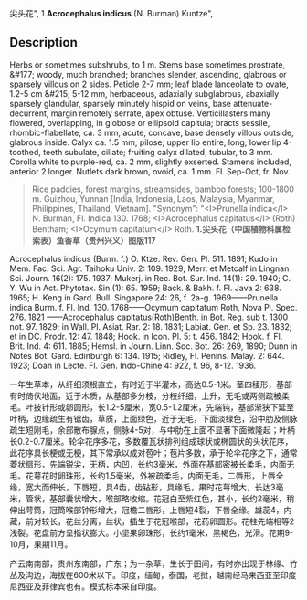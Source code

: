 尖头花",
1.**Acrocephalus indicus** (N. Burman) Kuntze",

## Description
Herbs or sometimes subshrubs, to 1 m. Stems base sometimes prostrate, &amp;#177; woody, much branched; branches slender, ascending, glabrous or sparsely villous on 2 sides. Petiole 2-7 mm; leaf blade lanceolate to ovate, 1.2-5 cm &amp;#215; 5-12 mm, herbaceous, adaxially subglabrous, abaxially sparsely glandular, sparsely minutely hispid on veins, base attenuate-decurrent, margin remotely serrate, apex obtuse. Verticillasters many flowered, overlapping, in globose or ellipsoid capitula; bracts sessile, rhombic-flabellate, ca. 3 mm, acute, concave, base densely villous outside, glabrous inside. Calyx ca. 1.5 mm, pilose; upper lip entire, long; lower lip 4-toothed, teeth subulate, ciliate; fruiting calyx dilated, tubular, to 3 mm. Corolla white to purple-red, ca. 2 mm, slightly exserted. Stamens included, anterior 2 longer. Nutlets dark brown, ovoid, ca. 1 mm. Fl. Sep-Oct, fr. Nov.

> Rice paddies, forest margins, streamsides, bamboo forests; 100-1800 m. Guizhou, Yunnan [India, Indonesia, Laos, Malaysia, Myanmar, Philippines, Thailand, Vietnam].
  "Synonym": "&lt;I&gt;Prunella indica&lt;/I&gt; N. Burman, Fl. Indica 130. 1768; &lt;I&gt;Acrocephalus capitatus&lt;/I&gt; (Roth) Bentham; &lt;I&gt;Ocymum capitatum&lt;/I&gt; Roth.
**1.尖头花（中国植物科属检索表）鱼香草（贵州兴义）图版117**

Acrocephalus indicus (Burm. f.) O. Ktze. Rev. Gen. Pl. 511. 1891; Kudo in Mem. Fac. Sci. Agr. Taihoku Univ. 2: 109. 1929; Merr. et Metcalf in Lingnan Sci. Journ. 16(2): 175. 1937; Mukerj. in Rec. Bot. Sur. Ind. 14(1): 29. 1940; C. Y. Wu in Act. Phytotax. Sin.(1): 65. 1959; Back. & Bakh. f. Fl. Java 2: 638. 1965; H. Keng in Gard. Bull. Singapore 24: 26, f. 2a-g. 1969——Prunella indica Burm. f. Fl. Ind. 130. 1768——Ocymum capitatum Roth, Nova Pl. Spec. 276. 1821 ——Acrocephalus capitatus(Roth)Benth. in Bot. Reg. sub t. 1300 not. 97. 1829; in Wall. Pl. Asiat. Rar. 2: 18. 1831; Labiat. Gen. et Sp. 23. 1832; et in DC. Prodr. 12: 47. 1848; Hook. in Icon. Pl. 5: t. 456. 1842; Hook. f. Fl. Brit. Ind. 4: 611. 1885; Hemsl. in Journ. Linn. Soc. Bot. 26: 269, 1890; Dunn in Notes Bot. Gard. Edinburgh 6: 134. 1915; Ridley, Fl. Penins. Malay. 2: 644. 1923; Doan in Lecte. Fl. Gen. Indo-Chine 4: 922, f. 96, 8-12. 1936.

一年生草本，从纤细须根直立，有时近于半灌木，高达0.5-1米。茎四稜形，基部有时倚伏地面，近于木质，从基部多分枝，分枝纤细，上升，无毛或两侧疏被柔毛。叶披针形或卵圆形，长1.2-5厘米，宽0.5-1.2厘米，先端钝，基部渐狭下延至叶柄，边缘疏生有锯齿，草质，上面绿色，近于无毛，下面淡绿色，沿中肋及侧脉疏生短刚毛，余部散布腺点，侧脉4-5对，与中肋在上面不显著下面微隆起；叶柄长0.2-0.7厘米。轮伞花序多花，多数覆瓦状排列组成球状或椭圆状的头状花序，此花序具长梗或无梗，其下常承以成对苞叶；苞片多数，承于轮伞花序之下，通常菱状扇形，先端锐尖，无柄，内凹，长约3毫米，外面在基部密被长柔毛，内面无毛。花萼花时卵珠形，长约1.5毫米，外被疏柔毛，内面无毛，二唇形，上唇全缘，宽大而伸长，下唇短，具4齿，齿钻形，具缘毛，果时花萼增大，长达3毫米，管状，基部囊状增大，喉部略收缩。花冠白至紫红色，甚小，长约2毫米，稍伸出萼筒，冠筒喉部钟形增大，冠檐二唇形，上唇短4裂，下唇全缘。雄蕊4，内藏，前对较长，花丝分离，丝状，插生于花冠喉部，花药卵圆形。花柱先端相等2浅裂。花盘前方呈指状膨大。小坚果卵珠形，长约1毫米，黑褐色，光滑。花期9-10月，果期11月。

产云南南部，贵州东南部，广东；为一杂草，生长于田间，有时亦出现于林缘、竹丛及沟边，海拔在600米以下。印度，缅甸，泰国，老挝，越南经马来西亚至印度尼西亚及菲律宾也有。模式标本采自印度。
